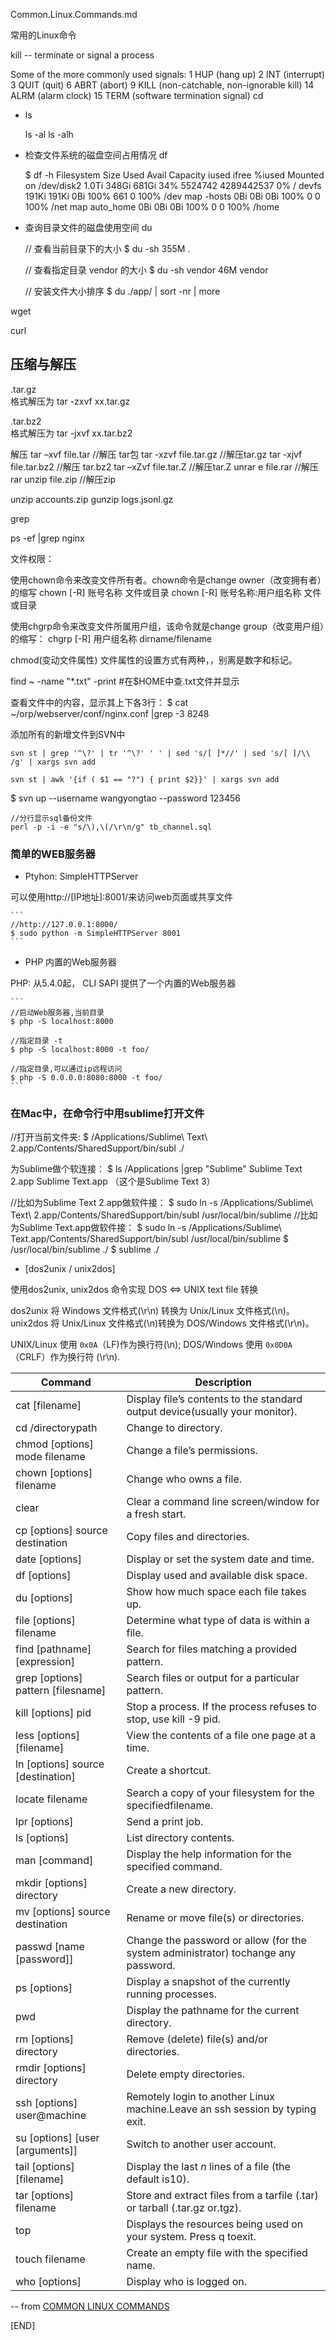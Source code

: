 Common.Linux.Commands.md

常用的Linux命令


kill -- terminate or signal a process

Some of the more commonly used signals:
     1       HUP (hang up)
     2       INT (interrupt)
     3       QUIT (quit)
     6       ABRT (abort)
     9       KILL (non-catchable, non-ignorable kill)
     14      ALRM (alarm clock)
     15      TERM (software termination signal)
cd 

* ls 

    ls -al
    ls -alh 

* 检查文件系统的磁盘空间占用情况 df  

    $ df -h
    Filesystem      Size   Used  Avail Capacity iused      ifree %iused  Mounted on
    /dev/disk2     1.0Ti  348Gi  681Gi    34% 5524742 4289442537    0%   /
    devfs          191Ki  191Ki    0Bi   100%     661          0  100%   /dev
    map -hosts       0Bi    0Bi    0Bi   100%       0          0  100%   /net
    map auto_home    0Bi    0Bi    0Bi   100%       0          0  100%   /home

* 查询目录文件的磁盘使用空间 du 
    
    // 查看当前目录下的大小
    $ du -sh
    355M    .
    
    // 查看指定目录 vendor 的大小 
    $ du -sh vendor 
    46M    vendor

    // 安装文件大小排序
    $ du ./app/ | sort -nr | more


wget

curl



## 压缩与解压  

.tar.gz    
格式解压为 tar   -zxvf   xx.tar.gz

.tar.bz2   
格式解压为 tar   -jxvf    xx.tar.bz2

解压
tar –xvf file.tar //解压 tar包
tar -xzvf file.tar.gz //解压tar.gz
tar -xjvf file.tar.bz2   //解压 tar.bz2
tar –xZvf file.tar.Z   //解压tar.Z
unrar e file.rar //解压rar
unzip file.zip //解压zip

unzip accounts.zip
gunzip logs.jsonl.gz



grep 

ps -ef |grep nginx

文件权限：

使用chown命令来改变文件所有者。chown命令是change owner（改变拥有者）的缩写
chown [-R] 账号名称 文件或目录
chown [-R] 账号名称:用户组名称 文件或目录

使用chgrp命令来改变文件所属用户组，该命令就是change group（改变用户组）的缩写：
chgrp [-R] 用户组名称 dirname/filename

chmod(变动文件属性)
文件属性的设置方式有两种，，别离是数字和标记。


find   ~   -name   "*.txt"   -print    #在$HOME中查.txt文件并显示

查看文件中的内容，显示其上下各3行：
$ cat ~/orp/webserver/conf/nginx.conf |grep -3 8248

添加所有的新增文件到SVN中
```
svn st | grep '^\?' | tr '^\?' ' ' | sed 's/[ ]*//' | sed 's/[ ]/\\ /g' | xargs svn add

svn st | awk '{if ( $1 == "?") { print $2}}' | xargs svn add
```

$ svn up --username wangyongtao --password 123456


```
//分行显示sql备份文件
perl -p -i -e "s/\),\(/\r\n/g" tb_channel.sql
```



### 简单的WEB服务器

* Ptyhon: SimpleHTTPServer
    
可以使用http://[IP地址]:8001/来访问web页面或共享文件

    ```
    //http://127.0.0.1:8000/
    $ sudo python -m SimpleHTTPServer 8001
    ```

* PHP 内置的Web服务器

PHP: 从5.4.0起， CLI SAPI 提供了一个内置的Web服务器

    ```
    //启动Web服务器,当前目录
    $ php -S localhost:8000

    //指定目录 -t
    $ php -S localhost:8000 -t foo/

    //指定目录,可以通过ip远程访问 
    $ php -S 0.0.0.0:8080:8000 -t foo/
    ```


### 在Mac中，在命令行中用sublime打开文件

//打开当前文件夹: 
$ /Applications/Sublime\ Text\ 2.app/Contents/SharedSupport/bin/subl ./

为Sublime做个软连接：
$ ls /Applications |grep "Sublime"
Sublime Text 2.app 
Sublime Text.app （这个是Sublime Text 3）

//比如为Sublime Text 2.app做软件接：
$ sudo ln -s /Applications/Sublime\ Text\ 2.app/Contents/SharedSupport/bin/subl /usr/local/bin/sublime
//比如为Sublime Text.app做软件接：
$ sudo ln -s /Applications/Sublime\ Text.app/Contents/SharedSupport/bin/subl /usr/local/bin/sublime
$ /usr/local/bin/sublime ./
$ sublime ./


* [dos2unix / unix2dos]

使用dos2unix, unix2dos 命令实现 DOS <=> UNIX text file 转换

  dos2unix 将 Windows 文件格式(\r\n) 转换为 Unix/Linux 文件格式(\n)。
  unix2dos 将 Unix/Linux 文件格式(\n)转换为 DOS/Windows 文件格式(\r\n)。

  UNIX/Linux 使用 `0x0A`（LF)作为换行符(\n); DOS/Windows 使用 `0x0D0A`（CRLF）作为换行符 (\r\n).


| Command                            | Description                              |
| ---------------------------------- | ---------------------------------------- |
| cat [filename]                     | Display file’s contents to the standard output device(usually your monitor). |
| cd /directorypath                  | Change to directory.                     |
| chmod [options] mode filename      | Change a file’s permissions.             |
| chown [options] filename           | Change who owns a file.                  |
| clear                              | Clear a command line screen/window for a fresh start. |
| cp [options] source destination    | Copy files and directories.              |
| date [options]                     | Display or set the system date and time. |
| df [options]                       | Display used and available disk space.   |
| du [options]                       | Show how much space each file takes up.  |
| file [options] filename            | Determine what type of data is within a file. |
| find [pathname] [expression]       | Search for files matching a provided pattern. |
| grep [options] pattern [filesname] | Search files or output for a particular pattern. |
| kill [options] pid                 | Stop a process. If the process refuses to stop, use kill -9 pid. |
| less [options] [filename]          | View the contents of a file one page at a time. |
| ln [options] source [destination]  | Create a shortcut.                       |
| locate filename                    | Search a copy of your filesystem for the specifiedfilename. |
| lpr [options]                      | Send a print job.                        |
| ls [options]                       | List directory contents.                 |
| man [command]                      | Display the help information for the specified command. |
| mkdir [options] directory          | Create a new directory.                  |
| mv [options] source destination    | Rename or move file(s) or directories.   |
| passwd [name [password]]           | Change the password or allow (for the system administrator) tochange any password. |
| ps [options]                       | Display a snapshot of the currently running processes. |
| pwd                                | Display the pathname for the current directory. |
| rm [options] directory             | Remove (delete) file(s) and/or directories. |
| rmdir [options] directory          | Delete empty directories.                |
| ssh [options] user@machine         | Remotely login to another Linux machine.Leave an ssh session by typing exit. |
| su [options] [user [arguments]]    | Switch to another user account.          |
| tail [options] [filename]          | Display the last *n* lines of a file (the default is10). |
| tar [options] filename             | Store and extract files from a tarfile (.tar) or tarball (.tar.gz or.tgz). |
| top                                | Displays the resources being used on your system. Press q toexit. |
| touch filename                     | Create an empty file with the specified name. |
| who [options]                      | Display who is logged on.                |

-- from [COMMON LINUX COMMANDS](http://www.dummies.com/computers/operating-systems/linux/common-linux-commands/)



[END]